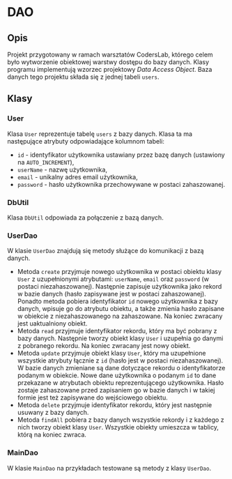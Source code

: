 # DAO

## Opis

Projekt przygotowany w ramach warsztatów CodersLab, którego celem było wytworzenie obiektowej warstwy dostępu do bazy danych.
Klasy programu implementują wzorzec projektowy *Data Access Object*. Baza danych tego projektu składa się z jednej tabeli ``users``.

## Klasy

### User

Klasa ``User`` reprezentuje tabelę ``users`` z bazy danych. Klasa ta ma następujące atrybuty odpowiadające kolumnom tabeli:
* ``id`` - identyfikator użytkownika ustawiany przez bazę danych (ustawiony na ``AUTO_INCREMENT``),
* ``userName`` - nazwę użytkownika,
* ``email`` - unikalny adres email użytkownika,
* ``password`` - hasło użytkownika przechowywane w postaci zahaszowanej.

### DbUtil

Klasa ``DbUtil`` odpowiada za połączenie z bazą danych.

### UserDao

W klasie ``UserDao`` znajdują się metody służące do komunikacji z bazą danych.
* Metoda ``create`` przyjmuje nowego użytkownika w postaci obiektu klasy ``User`` z uzupełnionymi atrybutami:
``userName``, ``email`` oraz ``password`` (w postaci niezahaszowanej). Następnie zapisuje użytkownika jako rekord w bazie danych
(hasło zapisywane jest w postaci zahaszowanej).
Ponadto metoda pobiera identyfikator ``id`` nowego użytkownika z bazy danych, wpisuje go do atrybutu obiektu, a także zmienia hasło zapisane w obiekcie z niezahaszowanego na zahaszowane.
Na koniec zwracany jest uaktualniony obiekt.
* Metoda ``read`` przyjmuje identyfikator rekordu, który ma być pobrany z bazy danych. Następnie tworzy obiekt klasy
``User`` i uzupełnia go danymi z pobranego rekordu. Na koniec zwracany jest nowy obiekt.
* Metoda ``update`` przyjmuje obiekt klasy ``User``, który ma uzupełnione wszystkie atrybuty łącznie z ``id`` (hasło jest w postaci niezahaszowanej).
W bazie danych zmieniane są dane dotyczące rekordu o identyfikatorze podanym w obiekcie. Nowe dane użytkownika o podanym ``id``
to dane przekazane w atrybutach obiektu reprezentującego użytkownika. Hasło zostaje zahaszowane przed zapisaniem go w bazie danych
i w takiej formie jest też zapisywane do wejściowego obiektu.
* Metoda ``delete`` przyjmuje identyfikator rekordu, który jest następnie usuwany z bazy danych.
* Metoda ``findAll`` pobiera z bazy danych wszystkie rekordy i z każdego z nich tworzy obiekt klasy ``User``.
Wszystkie obiekty umieszcza w tablicy, którą na koniec zwraca.

### MainDao

W klasie ``MainDao`` na przykładach testowane są metody z klasy ``UserDao``.
